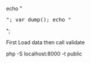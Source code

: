 echo "<pre>";
var_dump();
echo "</pre>";

First Load data then call validate

php -S localhost:8000 -t public